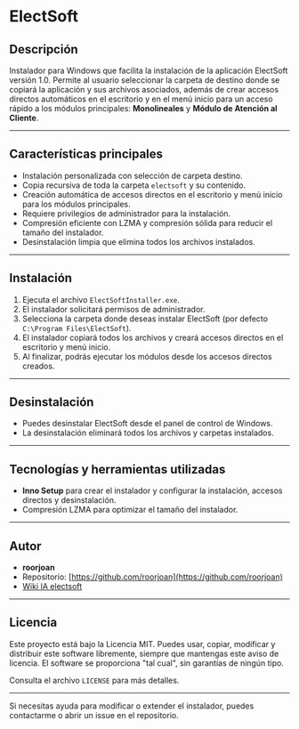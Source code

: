 # ElectSoft

## Descripción

Instalador para Windows que facilita la instalación de la aplicación ElectSoft versión 1.0. Permite al usuario seleccionar la carpeta de destino donde se copiará la aplicación y sus archivos asociados, además de crear accesos directos automáticos en el escritorio y en el menú inicio para un acceso rápido a los módulos principales: **Monolineales** y **Módulo de Atención al Cliente**.

---

## Características principales

- Instalación personalizada con selección de carpeta destino.
- Copia recursiva de toda la carpeta `electsoft` y su contenido.
- Creación automática de accesos directos en el escritorio y menú inicio para los módulos principales.
- Requiere privilegios de administrador para la instalación.
- Compresión eficiente con LZMA y compresión sólida para reducir el tamaño del instalador.
- Desinstalación limpia que elimina todos los archivos instalados.

---

## Instalación

1. Ejecuta el archivo `ElectSoftInstaller.exe`.
2. El instalador solicitará permisos de administrador.
3. Selecciona la carpeta donde deseas instalar ElectSoft (por defecto `C:\Program Files\ElectSoft`).
4. El instalador copiará todos los archivos y creará accesos directos en el escritorio y menú inicio.
5. Al finalizar, podrás ejecutar los módulos desde los accesos directos creados.

---

## Desinstalación

- Puedes desinstalar ElectSoft desde el panel de control de Windows.
- La desinstalación eliminará todos los archivos y carpetas instalados.

---

## Tecnologías y herramientas utilizadas

- **Inno Setup** para crear el instalador y configurar la instalación, accesos directos y desinstalación.
- Compresión LZMA para optimizar el tamaño del instalador.

---

## Autor

- **roorjoan**
- Repositorio: [https://github.com/roorjoan](https://github.com/roorjoan)
- [Wiki IA electsoft](https://deepwiki.com/roorjoan/electsoft)

---

## Licencia

Este proyecto está bajo la Licencia MIT.
Puedes usar, copiar, modificar y distribuir este software libremente, siempre que mantengas este aviso de licencia.
El software se proporciona "tal cual", sin garantías de ningún tipo.

Consulta el archivo `LICENSE` para más detalles.

---

Si necesitas ayuda para modificar o extender el instalador, puedes contactarme o abrir un issue en el repositorio.

